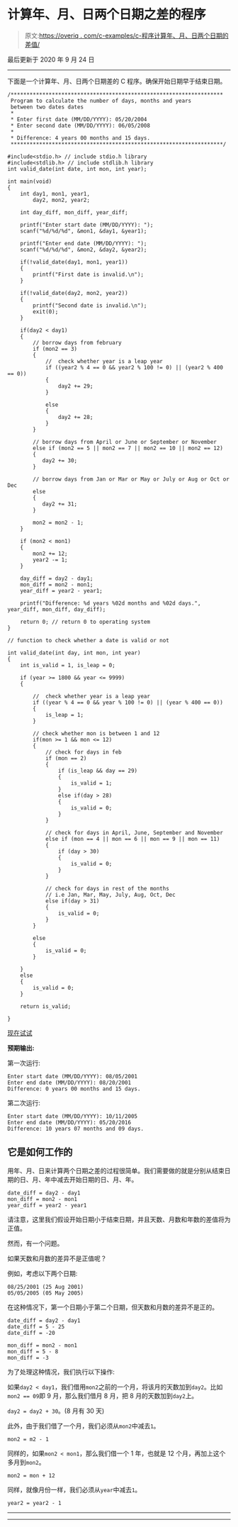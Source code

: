 # 计算年、月、日两个日期之差的程序

> 原文:[https://overiq . com/c-examples/c-程序计算年、月、日两个日期的差值/](https://overiq.com/c-examples/c-program-to-calculate-the-difference-of-two-dates-in-years-months-and-days/)

最后更新于 2020 年 9 月 24 日

* * *

下面是一个计算年、月、日两个日期差的 C 程序。确保开始日期早于结束日期。

```
/*******************************************************************
 Program to calculate the number of days, months and years
 between two dates dates
 * 
 * Enter first date (MM/DD/YYYY): 05/20/2004
 * Enter second date (MM/DD/YYYY): 06/05/2008
 * 
 * Difference: 4 years 00 months and 15 days.
 *******************************************************************/

#include<stdio.h> // include stdio.h library
#include<stdlib.h> // include stdlib.h library
int valid_date(int date, int mon, int year);

int main(void)
{
    int day1, mon1, year1,
        day2, mon2, year2;

    int day_diff, mon_diff, year_diff;         

    printf("Enter start date (MM/DD/YYYY): ");
    scanf("%d/%d/%d", &mon1, &day1, &year1);

    printf("Enter end date (MM/DD/YYYY): ");
    scanf("%d/%d/%d", &mon2, &day2, &year2);

    if(!valid_date(day1, mon1, year1))
    {
        printf("First date is invalid.\n");        
    }

    if(!valid_date(day2, mon2, year2))
    {
        printf("Second date is invalid.\n");
        exit(0);
    }       

    if(day2 < day1)
    {      
        // borrow days from february
        if (mon2 == 3)
        {
            //  check whether year is a leap year
            if ((year2 % 4 == 0 && year2 % 100 != 0) || (year2 % 400 == 0)) 
            {
                day2 += 29;
            }

            else
            {
                day2 += 28;
            }                        
        }

        // borrow days from April or June or September or November
        else if (mon2 == 5 || mon2 == 7 || mon2 == 10 || mon2 == 12) 
        {
           day2 += 30; 
        }

        // borrow days from Jan or Mar or May or July or Aug or Oct or Dec
        else
        {
           day2 += 31;
        }

        mon2 = mon2 - 1;
    }

    if (mon2 < mon1)
    {
        mon2 += 12;
        year2 -= 1;
    }       

    day_diff = day2 - day1;
    mon_diff = mon2 - mon1;
    year_diff = year2 - year1;

    printf("Difference: %d years %02d months and %02d days.", year_diff, mon_diff, day_diff);

    return 0; // return 0 to operating system
}

// function to check whether a date is valid or not

int valid_date(int day, int mon, int year)    
{
    int is_valid = 1, is_leap = 0;

    if (year >= 1800 && year <= 9999) 
    {

        //  check whether year is a leap year
        if ((year % 4 == 0 && year % 100 != 0) || (year % 400 == 0)) 
        {
            is_leap = 1;
        }

        // check whether mon is between 1 and 12
        if(mon >= 1 && mon <= 12)
        {
            // check for days in feb
            if (mon == 2)
            {
                if (is_leap && day == 29) 
                {
                    is_valid = 1;
                }
                else if(day > 28) 
                {
                    is_valid = 0;
                }
            }

            // check for days in April, June, September and November
            else if (mon == 4 || mon == 6 || mon == 9 || mon == 11) 
            {
                if (day > 30)
                {
                    is_valid = 0;
                }
            }

            // check for days in rest of the months 
            // i.e Jan, Mar, May, July, Aug, Oct, Dec
            else if(day > 31)
            {            
                is_valid = 0;
            }        
        }

        else
        {
            is_valid = 0;
        }

    }
    else
    {
        is_valid = 0;
    }

    return is_valid;

}

```

[现在试试](https://overiq.com/c-online-compiler/nOD/)

**预期输出:**

第一次运行:

```
Enter start date (MM/DD/YYYY): 08/05/2001
Enter end date (MM/DD/YYYY): 08/20/2001
Difference: 0 years 00 months and 15 days.

```

第二次运行:

```
Enter start date (MM/DD/YYYY): 10/11/2005
Enter end date (MM/DD/YYYY): 05/20/2016
Difference: 10 years 07 months and 09 days.

```

## 它是如何工作的

用年、月、日来计算两个日期之差的过程很简单。我们需要做的就是分别从结束日期的日、月、年中减去开始日期的日、月、年。

```
date_diff = day2 - day1
mon_diff = mon2 - mon1
year_diff = year2 - year1

```

请注意，这里我们假设开始日期小于结束日期，并且天数、月数和年数的差值将为正值。

然而，有一个问题。

如果天数和月数的差异不是正值呢？

例如，考虑以下两个日期:

```
08/25/2001 (25 Aug 2001)
05/05/2005 (05 May 2005)

```

在这种情况下，第一个日期小于第二个日期，但天数和月数的差异不是正的。

```
date_diff = day2 - day1
date_diff = 5 - 25
date_diff = -20

mon_diff = mon2 - mon1
mon_diff = 5 - 8
mon_diff = -3

```

为了处理这种情况，我们执行以下操作:

如果`day2 < day1`，我们借用`mon2`之前的一个月，将该月的天数加到`day2`。比如`mon2 == 09`即 9 月，那么我们借月 8 月，把 8 月的天数加到`day2`上。

`day2 = day2 + 30`。(8 月有 30 天)

此外，由于我们借了一个月，我们必须从`mon2`中减去`1`。

`mon2 = m2 - 1`

同样的，如果`mon2 < mon1`，那么我们借一个 1 年，也就是 12 个月，再加上这个多月到`mon2`。

`mon2 = mon + 12`

同样，就像月份一样，我们必须从`year`中减去`1`。

`year2 = year2 - 1`

* * *

* * *